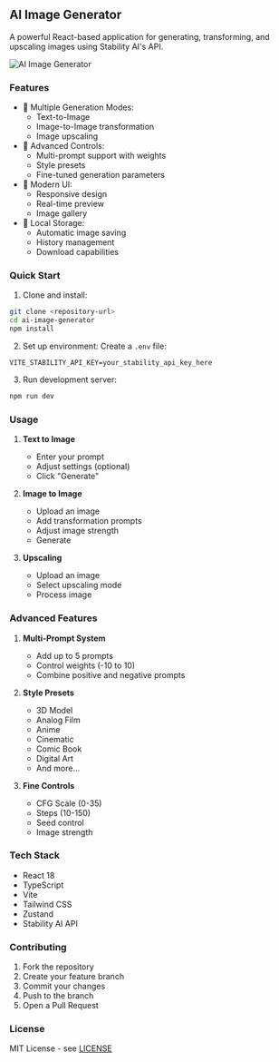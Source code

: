 ## AI Image Generator

A powerful React-based application for generating, transforming, and upscaling images using Stability AI's API.

![AI Image Generator](https://images.unsplash.com/photo-1675271591211-126ef0182f55?q=80&w=2000&auto=format&fit=crop)

### Features

- 🎨 Multiple Generation Modes:
  - Text-to-Image
  - Image-to-Image transformation
  - Image upscaling
- 🎯 Advanced Controls:
  - Multi-prompt support with weights
  - Style presets
  - Fine-tuned generation parameters
- 📱 Modern UI:
  - Responsive design
  - Real-time preview
  - Image gallery
- 💾 Local Storage:
  - Automatic image saving
  - History management
  - Download capabilities

### Quick Start

1. Clone and install:
```bash
git clone <repository-url>
cd ai-image-generator
npm install
```

2. Set up environment:
Create a `.env` file:
```env
VITE_STABILITY_API_KEY=your_stability_api_key_here
```

3. Run development server:
```bash
npm run dev
```

### Usage

1. **Text to Image**
   - Enter your prompt
   - Adjust settings (optional)
   - Click "Generate"

2. **Image to Image**
   - Upload an image
   - Add transformation prompts
   - Adjust image strength
   - Generate

3. **Upscaling**
   - Upload an image
   - Select upscaling mode
   - Process image

### Advanced Features

1. **Multi-Prompt System**
   - Add up to 5 prompts
   - Control weights (-10 to 10)
   - Combine positive and negative prompts

2. **Style Presets**
   - 3D Model
   - Analog Film
   - Anime
   - Cinematic
   - Comic Book
   - Digital Art
   - And more...

3. **Fine Controls**
   - CFG Scale (0-35)
   - Steps (10-150)
   - Seed control
   - Image strength

### Tech Stack

- React 18
- TypeScript
- Vite
- Tailwind CSS
- Zustand
- Stability AI API

### Contributing

1. Fork the repository
2. Create your feature branch
3. Commit your changes
4. Push to the branch
5. Open a Pull Request

### License

MIT License - see [LICENSE](LICENSE)
